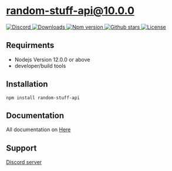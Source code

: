 # random-stuff-api@10.0.0
<a href="https://discord.gg/y94PA8d">
<img src="https://img.shields.io/discord/690557545965813770?color=7289DA&label=Support&logo=discord&style=for-the-badge" alt="Discord">
</a>

<a href="https://www.npmjs.com/package/random-stuff-api">
<img src="https://img.shields.io/npm/dt/random-stuff-api?color=CC3534&logo=npm&style=for-the-badge" alt="Downloads">
</a>

<a href="https://www.npmjs.com/package/random-stuff-api">
<img src="https://img.shields.io/npm/v/random-stuff-api?color=red&label=Version&logo=npm&style=for-the-badge" alt="Npm version">
</a>
<a href="https://github.com/pgamerxstudio/projects">
<img src="https://img.shields.io/github/stars/pgamerxstudio/projects?color=333&logo=github&style=for-the-badge" alt="Github stars">
</a>

<a href="https://github.com/pgamerxstudio/projects/blob/master/LICENSE">
<img src="https://img.shields.io/github/license/pgamerxstudio/projects?color=6e5494&logo=github&style=for-the-badge" alt="License">
</a>

## Requirments
* Nodejs Version 12.0.0 or above
* developer/build tools

## Installation
```
npm install random-stuff-api
```
## Documentation
All documentation on [Here](https://pgamerx.bit.ai/docs/view/Rz3rb7748yS5qA0o)

## Support 
[Discord server](https://pgamerx.com/discord)
